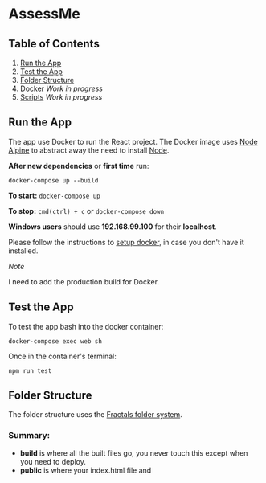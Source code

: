 # AssessMe

## Table of Contents
1. [Run the App](#run-the-app)
2. [Test the App](#test-the-app)
3. [Folder Structure](#folder-structure)
4. [Docker](#docker) *Work in progress*
5. [Scripts](#scripts) *Work in progress*

## Run the App
The app use Docker to run the React project. The Docker image uses [Node Alpine](https://hub.docker.com/_/node/) to abstract away the need to install [Node](https://nodejs.org/en/).

**After new dependencies** or **first time** run: 

``docker-compose up --build``

**To start:**
``docker-compose up``

**To stop:**
``cmd(ctrl) + c`` or ``docker-compose down``

**Windows users** should use **192.168.99.100** for their **localhost**.

Please follow the instructions to [setup docker](#docker), in case you don't have it installed.


*Note*

I need to add the production build for Docker.

## Test the App

To test the app bash into the docker container:

``docker-compose exec web sh``

Once in the container's terminal:

``npm run test``

## Folder Structure

The folder structure uses the [Fractals folder system](https://hackernoon.com/fractal-a-react-app-structure-for-infinite-scale-4dab943092af).

### Summary:

- **build** is where all the built files go, you never touch this except when you need to deploy.
- **public** is where your index.html file and <script src> assets go. (They automatically get copied to build while using create-react-app)
src is where you code.
- **src.pages** are the root level components, ones which are directly mounted on level 1 routes. (Ex. if you have a route called /login that mounts a Login component, then Login.js will be present in pages directory).
- **src.modules** handles your state (actions + reducers using ducks file structure).
- **src.components** have shared components, like Button, Input etc.
- **src.utils** have utilities like your API wrapper, date utils, string utils etc.
- **config** is where you store your environment variables like API endpoints. Don’t commit this to git.
- **store** initializes the redux store.
- **index** registers the routes and renders the app.

## Docker

To start:

``docker-compose up``

To stop:

``docker-compose down``

### Disclaimer!

A major difference between Docker for Mac vs. Docker for Windows is that you **will not be able to use localhost anymore**! See [Note](#note)

### Mac Users

Mac users should visit [docker](https://www.docker.com/get-started) and download the **Docker CE**.
Click on your appropriate OS, next you will be taken to the [store](https://hub.docker.com/editions/community/docker-ce-desktop-windows). Click on the **Please Login to Download** button and sign up for a docker account.

### Windows Users

If you are a Windows Home user, you will not be able install the Docker for Windows Desktop edition, as it requires Hyper-V virtualization. This is supported only by Windows Professional and Enterprise editions.

Windows Home users will need to install Docker Toolbox which uses VirtualBox instead. Please follow the instructions below for installation:

[Docker Toolbox](https://docs.docker.com/toolbox/toolbox_install_windows/)

You may also need to enable virtualization in your computer's BIOS settings. This will be different for each manufacturer, please refer to their documentation on which keys to use to access these settings on reboot.

#### Note

As mentioned before to access **localhost** on Windows use **192.168.99.100**

You'll also notice a ``.env`` file inside the root directory, this is to enable **Hot Module Reloading** for Windows users!

## Scripts

This project was bootstrapped with [Create React App](https://github.com/facebook/create-react-app).

In the project directory, you can run:

### `npm start`

Runs the app in the development mode.<br>
Open [http://localhost:3000](http://localhost:3000) to view it in the browser.

The page will reload if you make edits.<br>
You will also see any lint errors in the console.

### `npm test`

Launches the test runner in the interactive watch mode.<br>
See the section about [running tests](https://facebook.github.io/create-react-app/docs/running-tests) for more information.

### `npm run build`

Builds the app for production to the `build` folder.<br>
It correctly bundles React in production mode and optimizes the build for the best performance.

The build is minified and the filenames include the hashes.<br>
Your app is ready to be deployed!

See the section about [deployment](https://facebook.github.io/create-react-app/docs/deployment) for more information.

### `npm run eject`

**Note: this is a one-way operation. Once you `eject`, you can’t go back!**

If you aren’t satisfied with the build tool and configuration choices, you can `eject` at any time. This command will remove the single build dependency from your project.

Instead, it will copy all the configuration files and the transitive dependencies (Webpack, Babel, ESLint, etc) right into your project so you have full control over them. All of the commands except `eject` will still work, but they will point to the copied scripts so you can tweak them. At this point you’re on your own.

You don’t have to ever use `eject`. The curated feature set is suitable for small and middle deployments, and you shouldn’t feel obligated to use this feature. However we understand that this tool wouldn’t be useful if you couldn’t customize it when you are ready for it.

## Learn More

You can learn more in the [Create React App documentation](https://facebook.github.io/create-react-app/docs/getting-started).

To learn React, check out the [React documentation](https://reactjs.org/).

### Code Splitting

This section has moved here: https://facebook.github.io/create-react-app/docs/code-splitting

### Analyzing the Bundle Size

This section has moved here: https://facebook.github.io/create-react-app/docs/analyzing-the-bundle-size

### Making a Progressive Web App

This section has moved here: https://facebook.github.io/create-react-app/docs/making-a-progressive-web-app

### Advanced Configuration

This section has moved here: https://facebook.github.io/create-react-app/docs/advanced-configuration

### Deployment

This section has moved here: https://facebook.github.io/create-react-app/docs/deployment

### `npm run build` fails to minify

This section has moved here: https://facebook.github.io/create-react-app/docs/troubleshooting#npm-run-build-fails-to-minify

## Troubleshooting

### Bash for Windows

Enable Developer Mode on a Windows machine and to get Bash enabled: [Read](https://stackoverflow.com/questions/36352627/how-to-enable-bash-in-windows-10-developer-preview/45010794#45010794)
